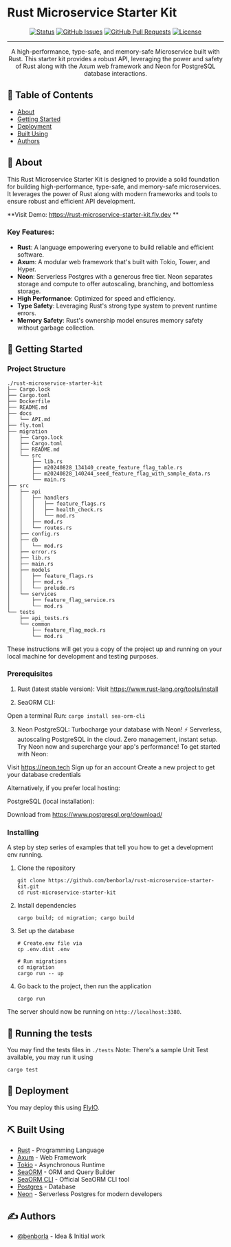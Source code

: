 

# Rust Microservice Starter Kit

<div align="center">

  [![Status](https://img.shields.io/badge/status-active-success.svg)]() 
  [![GitHub Issues](https://img.shields.io/github/issues/benborla/rust-microservice-starter-kit.svg)](https://github.com/benborla/rust-microservice-starter-kit/issues)
  [![GitHub Pull Requests](https://img.shields.io/github/issues-pr/benborla/rust-microservice-starter-kit.svg)](https://github.com/benborla/rust-microservice-starter-kit/pulls)
  [![License](https://img.shields.io/badge/license-MIT-blue.svg)](/LICENSE)

</div>

---

<p align="center"> A high-performance, type-safe, and memory-safe Microservice built with Rust. This starter kit provides a robust API, leveraging the power and safety of Rust along with the Axum web framework and Neon for PostgreSQL database interactions.
    <br> 
</p>

## 📝 Table of Contents
- [About](#about)
- [Getting Started](#getting_started)
- [Deployment](#deployment)
- [Built Using](#built_using)
- [Authors](#authors)

## 🧐 About <a name = "about"></a>
This Rust Microservice Starter Kit is designed to provide a solid foundation for building high-performance, type-safe, and memory-safe microservices. It leverages the power of Rust along with modern frameworks and tools to ensure robust and efficient API development.

**Visit Demo: https://rust-microservice-starter-kit.fly.dev **

### Key Features:
- **Rust**: A language empowering everyone to build reliable and efficient software.
- **Axum**: A modular web framework that's built with Tokio, Tower, and Hyper.
- **Neon**: Serverless Postgres with a generous free tier. Neon separates storage and compute to offer autoscaling, branching, and bottomless storage.
- **High Performance**: Optimized for speed and efficiency.
- **Type Safety**: Leveraging Rust's strong type system to prevent runtime errors.
- **Memory Safety**: Rust's ownership model ensures memory safety without garbage collection.

## 🏁 Getting Started <a name = "getting_started"></a>

### Project Structure
```
./rust-microservice-starter-kit
├── Cargo.lock
├── Cargo.toml
├── Dockerfile
├── README.md
├── docs
│   └── API.md
├── fly.toml
├── migration
│   ├── Cargo.lock
│   ├── Cargo.toml
│   ├── README.md
│   └── src
│       ├── lib.rs
│       ├── m20240828_134140_create_feature_flag_table.rs
│       ├── m20240828_140244_seed_feature_flag_with_sample_data.rs
│       └── main.rs
├── src
│   ├── api
│   │   ├── handlers
│   │   │   ├── feature_flags.rs
│   │   │   ├── health_check.rs
│   │   │   └── mod.rs
│   │   ├── mod.rs
│   │   └── routes.rs
│   ├── config.rs
│   ├── db
│   │   └── mod.rs
│   ├── error.rs
│   ├── lib.rs
│   ├── main.rs
│   ├── models
│   │   ├── feature_flags.rs
│   │   ├── mod.rs
│   │   └── prelude.rs
│   └── services
│       ├── feature_flag_service.rs
│       └── mod.rs
└── tests
    ├── api_tests.rs
    └── common
        ├── feature_flag_mock.rs
        └── mod.rs
```

These instructions will get you a copy of the project up and running on your local machine for development and testing purposes. 

### Prerequisites

1. Rust (latest stable version):
  Visit https://www.rust-lang.org/tools/install

2. SeaORM CLI:

  Open a terminal
  Run: `cargo install sea-orm-cli`


3. Neon PostgreSQL:
  Turbocharge your database with Neon! ⚡️ Serverless, autoscaling PostgreSQL in the cloud. Zero management, instant setup. Try Neon now and supercharge your app's performance!
  To get started with Neon:

  Visit https://neon.tech
  Sign up for an account
  Create a new project to get your database credentials

Alternatively, if you prefer local hosting:

PostgreSQL (local installation):

Download from https://www.postgresql.org/download/
### Installing

A step by step series of examples that tell you how to get a development env running.

1. Clone the repository
   ```
   git clone https://github.com/benborla/rust-microservice-starter-kit.git
   cd rust-microservice-starter-kit
   ```

2. Install dependencies
   ```
   cargo build; cd migration; cargo build
   ```

3. Set up the database
   ```
   # Create.env file via
   cp .env.dist .env
   
   # Run migrations
   cd migration
   cargo run -- up
   ```

4. Go back to the project, then run the application
   ```
   cargo run
   ```

The server should now be running on `http://localhost:3380`.

## 🔧 Running the tests <a name = "tests"></a>
You may find the tests files in `./tests`
Note: There's a sample Unit Test available, you may run it using
```
cargo test
```

## 🚀 Deployment <a name = "deployment"></a>
You may deploy this using [FlyIO](https://fly.io/).
## ⛏️ Built Using <a name = "built_using"></a>
- [Rust](https://www.rust-lang.org/) - Programming Language
- [Axum](https://github.com/tokio-rs/axum) - Web Framework
- [Tokio](https://tokio.rs/) - Asynchronous Runtime
- [SeaORM](https://www.sea-ql.org/SeaORM/) - ORM and Query Builder
- [SeaORM CLI](https://www.sea-ql.org/SeaORM/docs/generate-entity/sea-orm-cli/) - Official SeaORM CLI tool
- [Postgres](https://www.postgresql.org/) - Database
- [Neon](https://neon.tech/) - Serverless Postgres for modern developers

## ✍️ Authors <a name = "authors"></a>
- [@benborla](https://github.com/benborla) - Idea & Initial work
